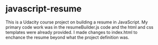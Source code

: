 # javascript-resume
This is a Udacity course project on building a resume in JavaScript. My primary code work was in the resumeBuilder.js code and the html and css templates were already provided. I made changes to index.html to enchance the resume beyond what the project definition was.
